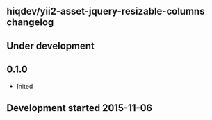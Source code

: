 hiqdev/yii2-asset-jquery-resizable-columns changelog
----------------------------------------------------

## Under development


## 0.1.0

- Inited

## Development started 2015-11-06

